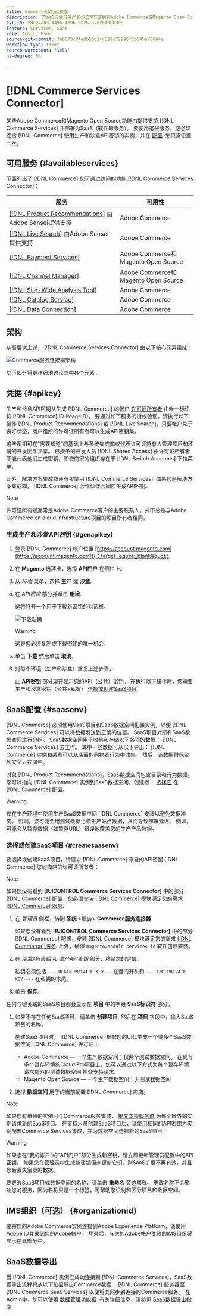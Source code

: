 ```yaml
---
title: Commerce服务连接器
description: 了解如何使用生产和沙盒API密钥将Adobe Commerce或Magento Open Source实例集成到服务。
exl-id: 28027a83-449b-4b96-b926-a7bfbfd883d8
feature: Services, Saas
role: Admin, User
source-git-commit: 3eb873c84edb56d2fc399c72296f2b545a78064e
workflow-type: tm+mt
source-wordcount: '1051'
ht-degree: 0%

---
```


# [!DNL Commerce Services Connector]

某些Adobe Commerce和Magento Open Source功能由提供支持 [!DNL Commerce Services] 并部署为SaaS（软件即服务）。 要使用这些服务，您必须连接 [!DNL Commerce] 使用生产和沙盒API密钥的实例，并在 [配置](https://experienceleague.adobe.com/docs/commerce-admin/config/services/saas.html). 您只需设置一次。

## 可用服务 {#availableservices}

下面列出了 [!DNL Commerce] 您可通过访问的功能 [!DNL Commerce Services Connector]：

| 服务 | 可用性 |
| ---|--- |
| [[!DNL Product Recommendations]](/help/product-recommendations/overview.md) 由Adobe Sensei提供支持 | Adobe Commerce |
| [[!DNL Live Search]](/help/live-search/overview.md) 由Adobe Sensei提供支持 | Adobe Commerce |
| [[!DNL Payment Services]](/help/payment-services/overview.md) | Adobe Commerce和Magento Open Source |
| [[!DNL Channel Manager]](https://experienceleague.adobe.com/docs/commerce-channels/channel-manager/intro-to-channel-manager/overview.html) | Adobe Commerce和Magento Open Source |
| [[!DNL Site-Wide Analysis Tool]](https://experienceleague.adobe.com/docs/commerce-operations/tools/site-wide-analysis-tool/intro.html) | Adobe Commerce |
| [[!DNL Catalog Service]](/help/catalog-service/overview.md) | Adobe Commerce |
| [[!DNL Data Connection]](/help/data-connection/overview.md) | Adobe Commerce |

## 架构

从高层次上说， [!DNL Commerce Services Connector] 由以下核心元素组成：

![Commerce服务连接器架构](assets/saas-config-sync-workflow.png)

以下部分将更详细地讨论其中各个元素。

## 凭据 {#apikey}

生产和沙盒API密钥从生成 [!DNL Commerce] 的帐户 [许可证所有者](https://experienceleague.adobe.com/en/docs/commerce-cloud-service/start/onboarding) 由唯一标识符 [!DNL Commerce] ID (MageID)。 要通过如下服务的授权验证，请执行以下操作 [!DNL Product Recommendations] 或 [!DNL Live Search]，只要帐户处于良好状态，商户组织的许可证所有者可以生成API密钥集。

这些密钥可在“需要知道”的基础上与系统集成商或代表许可证持有人管理项目和环境的开发团队共享。 已授予的开发人员 [!DNL Shared Access] 由许可证所有者不能代表他们生成密钥，即使商家的组织存在于 [!DNL Switch Accounts] 下拉菜单。

此外，解决方案集成商还有权使用 [!DNL Commerce Services]. 如果您是解决方案集成商， [!DNL Commerce] 合作伙伴合同应生成API密钥。

>[!NOTE]
>
>许可证所有者通常是Adobe Commerce客户的主要联系人，并不总是与Adobe Commerce on cloud infrastructure项目的项目所有者相同。

### 生成生产和沙盒API密钥 {#genapikey}

1. 登录 [!DNL Commerce] 帐户位置 [https://account.magento.com](https://account.magento.com/){：target=&quot;_blank&quot;}.

1. 在 **Magento** 选项卡，选择 **API门户** 在侧栏上。

1. 从 _环境_ 菜单，选择 **生产** 或 **沙盒**.

1. 在 _API密钥_ 部分并单击 **新增**.

   这将打开一个用于下载新密钥的对话框。

   ![下载私钥](assets/download-api-private-key.png)

   >[!WARNING]
   >
   > 这是您必须复制或下载密钥的唯一机会。

1. 单击 **下载** 然后单击 **取消**.

1. 对每个环境（生产和沙盒）重复上述步骤。

   此 **API密钥** 部分现在显示您的API（公共）密钥。 在执行以下操作时，您需要生产和沙盒密钥（公共+私有） [选择或创建SaaS项目](#createsaasenv).

## SaaS配置 {#saasenv}

[!DNL Commerce] 必须使用SaaS项目和SaaS数据空间配置实例，以便 [!DNL Commerce Services] 可以将数据发送到正确的位置。 SaaS项目对所有SaaS数据空间进行分组。 SaaS数据空间用于收集和存储以下各项的数据： [!DNL Commerce Services] 去工作。 其中一些数据可从以下导出： [!DNL Commerce] 实例和某些可以从店面的购物者行为中收集。 然后，该数据将保留到安全云存储中。

对象 [!DNL Product Recommendations]，SaaS数据空间包含目录和行为数据。 您可以指向 [!DNL Commerce] 实例到SaaS数据空间，创建者： [选择它](https://docs.magento.com/user-guide/configuration/services/saas.html) 在 [!DNL Commerce] 配置。

>[!WARNING]
>
> 仅在生产环境中使用生产SaaS数据空间 [!DNL Commerce] 安装以避免数据冲突。 否则，您可能会用测试数据污染生产站点数据，从而导致部署延迟。 例如，可能会从暂存数据（如暂存URL）错误地覆盖您的生产产品数据。

### 选择或创建SaaS项目 {#createsaasenv}

要选择或创建SaaS项目，请请求 [!DNL Commerce] 来自的API密钥 [!DNL Commerce] 您的商店的许可证所有者：

>[!NOTE]
>
> 如果您没有看到 **[!UICONTROL Commerce Services Connector]** 中的部分 [!DNL Commerce] 配置，您必须安装 [!DNL Commerce] 模块满足您的需求 [[!DNL Commerce] 服务](#availableservices).

1. 在 _管理员_ 侧栏，转到 **系统** >服务> **Commerce服务连接器**.

   如果您没有看到 **[!UICONTROL Commerce Services Connector]** 中的部分 [!DNL Commerce] 配置，安装 [!DNL Commerce] 模块满足您的需求 [[!DNL Commerce] 服务](#availableservices). 此外，确保 `magento/module-services-id` 软件包已安装。

1. 在 _沙盒API密钥_ 和 _生产API密钥_ 部分，粘贴您的键值。

   私钥必须包括 `----BEGIN PRIVATE KEY---` 在键的开头和 `----END PRIVATE KEY----` 在私钥的末尾。

1. 单击 **保存**.

任何与键关联的SaaS项目都会显示在 **项目** 中的字段 **SaaS标识符** 部分。

1. 如果不存在任何SaaS项目，请单击 **创建项目**. 然后在 **项目** 字段中，输入SaaS项目的名称。

   创建SaaS项目时， [!DNL Commerce] 根据您的URL生成一个或多个SaaS数据空间 [!DNL Commerce] 许可证：
   - Adobe Commerce — 一个生产数据空间；仅两个测试数据空间。 在具有多个暂存环境的Cloud Pro项目上，您可以通过以下方式为每个暂存环境请求额外的测试数据空间 [提交支持请求](https://experienceleague.adobe.com/en/docs/commerce-knowledge-base/kb/help-center-guide/magento-help-center-user-guide#submit-ticket).
   - Magento Open Source — 一个生产数据空间；无测试数据空间

1. 选择 **数据空间** 用于的当前配置 [!DNL Commerce] 商店。

>[!NOTE]
>
>如果您有单独的实例可与Commerce服务集成， [提交支持服务单](https://experienceleague.adobe.com/en/docs/commerce-knowledge-base/kb/help-center-guide/magento-help-center-user-guide#submit-ticket) 为每个额外的实例请求新的SaaS项目。 在支持人员创建SaaS项目后，请使用相同的API密钥为实例配置Commerce Services集成，并为数据空间选择新的SaaS项目。

>[!WARNING]
>
> 如果您在“我的帐户”的“API门户”部分生成新密钥，请立即更新管理员配置中的API密钥。 如果您在管理员中生成新密钥但未更新它们，则SaaS扩展不再有效，并且您会丢失宝贵的数据。

要更改SaaS项目或数据空间的名称，请单击 **重命名** 旁边都有。 更改名称不会影响您的服务，因为名称只是一个标签，可帮助您识别和区分项目和数据空间。

## IMS组织（可选） {#organizationid}

要将您的Adobe Commerce实例连接到Adobe Experience Platform，请使用Adobe ID登录到您的Adobe帐户。 登录后，与您的Adobe帐户关联的IMS组织将显示在此部分中。

## SaaS数据导出

当 [!DNL Commerce] 实例已成功连接到 [!DNL Commerce Services]，SaaS数据导出流程将从以下位置导出Commerce数据： [!DNL Commerce] 服务器至 [!DNL Commerce SaaS Services] 以便将其同步到连接的Commerce服务。 在Admin中，您可以使用 [数据管理功能板](https://experienceleague.adobe.com/en/docs/commerce-admin/systems/data-transfer/data-dashboard). 有关详细信息，请参见 [SaaS数据导出指南](../data-export/overview.md).
